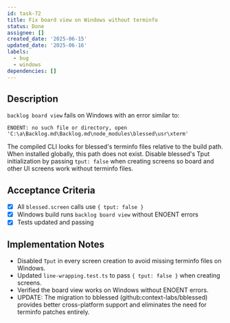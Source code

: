 ```yaml
---
id: task-72
title: Fix board view on Windows without terminfo
status: Done
assignee: []
created_date: '2025-06-15'
updated_date: '2025-06-16'
labels:
  - bug
  - windows
dependencies: []
---
```


## Description
`backlog board view` fails on Windows with an error similar to:
```
ENOENT: no such file or directory, open 'C:\a\Backlog.md\Backlog.md\node_modules\blessed\usr\xterm'
```
The compiled CLI looks for blessed's terminfo files relative to the build path. When installed globally, this path does not exist. Disable blessed's Tput initialization by passing `tput: false` when creating screens so board and other UI screens work without terminfo files.

## Acceptance Criteria
- [x] All `blessed.screen` calls use `{ tput: false }`
- [x] Windows build runs `backlog board view` without ENOENT errors
- [x] Tests updated and passing

## Implementation Notes
- Disabled `Tput` in every screen creation to avoid missing terminfo files on Windows.
- Updated `line-wrapping.test.ts` to pass `{ tput: false }` when creating screens.
- Verified the board view works on Windows without ENOENT errors.
- UPDATE: The migration to bblessed (github:context-labs/bblessed) provides better cross-platform support and eliminates the need for terminfo patches entirely.
